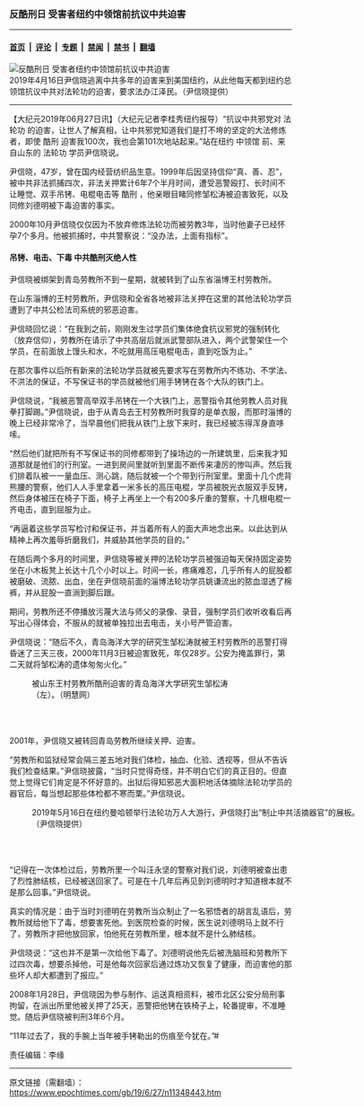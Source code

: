 ### 反酷刑日 受害者纽约中领馆前抗议中共迫害

---

#### [首页](../../../..?n11348443) &nbsp;|&nbsp; [评论](../../../../../epoch-comment?n11348443) &nbsp;|&nbsp; [专题](../../../../../epoch-special?n11348443) &nbsp;|&nbsp; [禁闻](../../../../../epoch-news?n11348443) &nbsp;|&nbsp; [禁书](../../../../../books?n11348443) &nbsp;|&nbsp; [翻墙](https://github.com/gfw-breaker/nogfw/blob/master/README.md?n11348443)


<div><img alt="反酷刑日 受害者纽约中领馆前抗议中共迫害" class="attachment-djy_600_400 size-djy_600_400 wp-post-image" src="https://i.epochtimes.com/assets/uploads/2019/06/15abd5e96b223110_ttl7day4cR_15ab88634afcd2d2_ttl7dayI87_dd642cc70e85c533-600x400.jpg"/>
<div class="caption">
 2019年4月16日尹信晓逃离中共多年的迫害来到美国纽约，从此他每天都到纽约总领馆抗议中共对法轮功的迫害，要求法办江泽民。（尹信晓提供）
</div></div><hr/><div class="post_content" id="artbody" itemprop="articleBody">
 <!-- article content begin -->
 <p>
  【大纪元2019年06月27日讯】（大纪元记者李桂秀纽约报导）“抗议中共邪党对
  <ok href="https://www.epochtimes.com/gb/tag/%E6%B3%95%E8%BD%AE%E5%8A%9F.html">
   法轮功
  </ok>
  的迫害，让世人了解真相，让中共邪党知道我们是打不垮的坚定的大法修炼者，即使
  <ok href="https://www.epochtimes.com/gb/tag/%E9%85%B7%E5%88%91.html">
   酷刑
  </ok>
  迫害我100次，我也会第101次地站起来。”站在纽约
  <ok href="https://www.epochtimes.com/gb/tag/%E4%B8%AD%E9%A2%86%E9%A6%86.html">
   中领馆
  </ok>
  前、来自山东的
  <ok href="https://www.epochtimes.com/gb/tag/%E6%B3%95%E8%BD%AE%E5%8A%9F.html">
   法轮功
  </ok>
  学员尹信晓说。
 </p>
 <p>
  尹信晓，47岁，曾在国内经营纺织品生意。1999年后因坚持信仰“真、善、忍”，被中共非法抓捕四次，非法关押累计6年7个半月时间，遭受恶警殴打、长时间不让睡觉、双手吊铐、电棍电击等
  <ok href="https://www.epochtimes.com/gb/tag/%E9%85%B7%E5%88%91.html">
   酷刑
  </ok>
  ，他亲眼目睹同修邹松涛被迫害致死，以及同修刘德明被下毒迫害的事实。
 </p>
 <p>
  2000年10月尹信晓仅仅因为不放弃修炼法轮功而被劳教3年，当时他妻子已经怀孕7个多月。他被抓捕时，中共警察说：“没办法，上面有指标”。
 </p>
 <h4>
  <strong>
   吊铐、电击、下毒 中共酷刑灭绝人性
  </strong>
 </h4>
 <p>
  尹信晓被绑架到青岛劳教所不到一星期，就被转到了山东省淄博王村劳教所。
 </p>
 <p>
  在山东淄博的王村劳教所，尹信晓和全省各地被非法关押在这里的其他法轮功学员遭到了中共公检法司系统的邪恶迫害。
 </p>
 <p>
  尹信晓回忆说：“在我到之前，刚刚发生过学员们集体绝食抗议邪党的强制转化（放弃信仰），劳教所在请示了中共高层后就派武警部队进入，两个武警架住一个学员，在前面放上馒头和水，不吃就用高压电棍电击，直到吃饭为止。”
 </p>
 <p>
  在那次事件以后所有新来的法轮功学员就被先要求写在劳教所内不练功、不学法、不洪法的保证，不写保证书的学员就被他们用手铐铐在各个大队的铁门上。
 </p>
 <p>
  尹信晓说，“我被恶警高举双手吊铐在一个大铁门上，恶警指令其他劳教人员对我拳打脚踢。”尹信晓说，由于从青岛去王村劳教所时我穿的是单衣服，而那时淄博的晚上已经非常冷了，当早晨他们把我从铁门上放下来时，我已经被冻得浑身直哆嗦。
 </p>
 <p>
  “然后他们就把所有不写保证书的同修都带到了操场边的一所建筑里，后来我才知道那就是他们的行刑室。一进到房间里就听到里面不断传来凄厉的惨叫声。然后我们排着队被一一量血压、测心跳，随后就被一个个带到行刑室里。里面十几个虎背熊腰的警察，他们人人手里拿着一米多长的高压电棍，学员被脱光衣服双手反铐，然后身体被压在椅子下面，椅子上再坐上一个有200多斤重的警察，十几根电棍一齐电击，直到屈服为止。
 </p>
 <p>
  “再逼着这些学员写检讨和保证书，并当着所有人的面大声地念出来。以此达到从精神上再次羞辱折磨我们，并威胁其他学员的目的。”
 </p>
 <p>
  在随后两个多月的时间里，尹信晓等被关押的法轮功学员被强迫每天保持固定姿势坐在小木板凳上长达十几个小时以上。时间一长，疼痛难忍，几乎所有人的屁股都被磨破、流脓、出血，坐在尹信晓前面的淄博法轮功学员姚谦流出的脓血湿透了棉裤，并从屁股一直淌到脚后跟。
 </p>
 <p>
  期间，劳教所还不停播放污蔑大法与师父的录像、录音，强制学员们收听收看后再写出心得体会，不服从的就被单独拉出去电击，关小号严管迫害。
 </p>
 <p>
  尹信晓说：“随后不久，青岛海洋大学的研究生邹松涛就被王村劳教所的恶警打得昏迷了三天三夜，2000年11月3日被迫害致死，年仅28岁。公安为掩盖罪行，第二天就将邹松涛的遗体匆匆火化。”
 </p>
 <figure aria-describedby="caption-attachment-11348515" class="wp-caption aligncenter" id="attachment_11348515" style="width: 380px">
  <ok href="https://i.epochtimes.com/assets/uploads/2019/06/15abd5e96b2198b8_ttl7dayBFW_2003-1-10-rescue_zhang-2.jpg" target="_blank">
   <img alt="" class="wp-image-11348515" src="https://i.epochtimes.com/assets/uploads/2019/06/15abd5e96b2198b8_ttl7dayBFW_2003-1-10-rescue_zhang-2.jpg"/>
  </ok>
  <br/><figcaption class="wp-caption-text" id="caption-attachment-11348515">
   被山东王村劳教所酷刑迫害的青岛海洋大学研究生邹松涛（左）。（明慧网）
  </figcaption><br/>
 </figure><br/>
 <p>
  2001年，尹信晓又被转回青岛劳教所继续关押、迫害。
 </p>
 <p>
  “劳教所和监狱经常会隔三差五地对我们体检，抽血、化验、透视等，但从不告诉我们检查结果。”尹信晓披露，“当时只觉得奇怪，并不明白它们的真正目的。但直觉上觉得它们肯定是不怀好意的。出狱后得知邪恶大面积地活体摘除法轮功学员的器官后，每当想起那些体检都不寒而栗。”尹信晓说。
 </p>
 <figure aria-describedby="caption-attachment-11348519" class="wp-caption aligncenter" id="attachment_11348519" style="width: 600px">
  <ok href="https://i.epochtimes.com/assets/uploads/2019/06/15abd5e96b21cb80_ttl7dayaCS_15ab88617f87598e_ttl7dayZiQ_d3c41965f6bfc032.jpg" target="_blank">
   <img alt="" class="size-large wp-image-11348519" src="https://i.epochtimes.com/assets/uploads/2019/06/15abd5e96b21cb80_ttl7dayaCS_15ab88617f87598e_ttl7dayZiQ_d3c41965f6bfc032-600x450.jpg"/>
  </ok>
  <br/><figcaption class="wp-caption-text" id="caption-attachment-11348519">
   2019年5月16日在纽约曼哈顿举行法轮功万人大游行，尹信晓打出“制止中共活摘器官”的展板。（尹信晓提供）
  </figcaption><br/>
 </figure><br/>
 <p>
  “记得在一次体检过后，劳教所里一个叫汪永坚的警察对我们说，刘德明被查出患了烈性肺结核，已经被送回家了。可是在十几年后再见到刘德明时才知道根本就不是那么回事。”尹信晓说。
 </p>
 <p>
  真实的情况是：由于当时刘德明在劳教所当众制止了一名邪悟者的胡言乱语后，劳教所就给他下了毒，想要害死他。到医院检查的时候，医生说刘德明马上就不行了，劳教所才把他放回家，怕他死在劳教所里，根本就不是什么肺结核。
 </p>
 <p>
  尹信晓说：“这也并不是第一次给他下毒了。刘德明说他先后被洗脑班和劳教所下过四次毒，想要杀掉他，可是他每次回家后通过炼功又恢复了健康，而迫害他的那些坏人却大都遭到了报应。”
 </p>
 <p>
  2008年1月28日，尹信晓因为参与制作、运送真相资料，被市北区公安分局刑事拘留，在派出所里他被关押了25天，恶警把他铐在铁椅子上，轮番提审，不准睡觉。随后尹信晓被判刑3年6个月。
 </p>
 <p>
  “11年过去了，我的手腕上当年被手铐勒出的伤痕至今犹在。”#
 </p>
 <p>
  责任编辑：李缘
 </p>
 <!-- article content end -->
 <div id="below_article_ad">
 </div>
</div>


---

原文链接（需翻墙）：https://www.epochtimes.com/gb/19/6/27/n11348443.htm